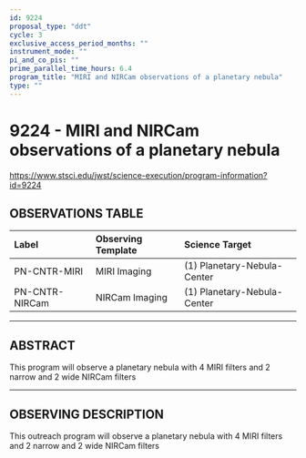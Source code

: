 ```yaml
---
id: 9224
proposal_type: "ddt"
cycle: 3
exclusive_access_period_months: ""
instrument_mode: ""
pi_and_co_pis: ""
prime_parallel_time_hours: 6.4
program_title: "MIRI and NIRCam observations of a planetary nebula"
type: ""
---
```

# 9224 - MIRI and NIRCam observations of a planetary nebula
https://www.stsci.edu/jwst/science-execution/program-information?id=9224
## OBSERVATIONS TABLE
| Label          | Observing Template | Science Target            |
| :------------- | :----------------- | :------------------------ |
| PN-CNTR-MIRI   | MIRI Imaging       | (1) Planetary-Nebula-Center |
| PN-CNTR-NIRCam | NIRCam Imaging     | (1) Planetary-Nebula-Center |

---

## ABSTRACT

This program will observe a planetary nebula with 4 MIRI filters and 2 narrow and 2 wide NIRCam filters

---

## OBSERVING DESCRIPTION

This outreach program will observe a planetary nebula with 4 MIRI filters and 2 narrow and 2 wide NIRCam filters